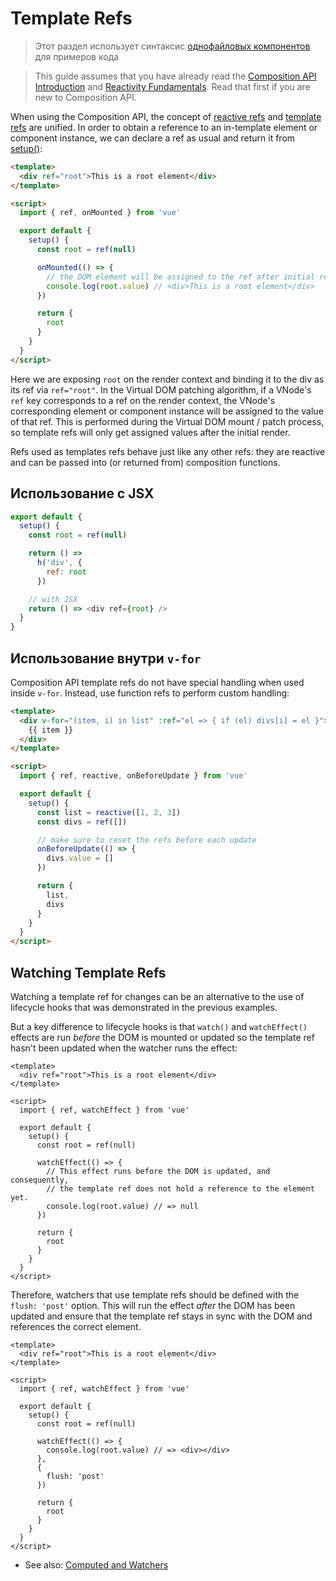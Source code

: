# Template Refs

> Этот раздел использует синтаксис [однофайловых компонентов](single-file-component.md) для примеров кода

> This guide assumes that you have already read the [Composition API Introduction](composition-api-introduction.md) and [Reactivity Fundamentals](reactivity-fundamentals.md). Read that first if you are new to Composition API.

When using the Composition API, the concept of [reactive refs](reactivity-fundamentals.md#creating-standalone-reactive-values-as-refs) and [template refs](component-template-refs.md) are unified. In order to obtain a reference to an in-template element or component instance, we can declare a ref as usual and return it from [setup()](composition-api-setup.md):

```html
<template>
  <div ref="root">This is a root element</div>
</template>

<script>
  import { ref, onMounted } from 'vue'

  export default {
    setup() {
      const root = ref(null)

      onMounted(() => {
        // the DOM element will be assigned to the ref after initial render
        console.log(root.value) // <div>This is a root element</div>
      })

      return {
        root
      }
    }
  }
</script>
```

Here we are exposing `root` on the render context and binding it to the div as its ref via `ref="root"`. In the Virtual DOM patching algorithm, if a VNode's `ref` key corresponds to a ref on the render context, the VNode's corresponding element or component instance will be assigned to the value of that ref. This is performed during the Virtual DOM mount / patch process, so template refs will only get assigned values after the initial render.

Refs used as templates refs behave just like any other refs: they are reactive and can be passed into (or returned from) composition functions.

## Использование с JSX

```js
export default {
  setup() {
    const root = ref(null)

    return () =>
      h('div', {
        ref: root
      })

    // with JSX
    return () => <div ref={root} />
  }
}
```

## Использование внутри `v-for`

Composition API template refs do not have special handling when used inside `v-for`. Instead, use function refs to perform custom handling:

```html
<template>
  <div v-for="(item, i) in list" :ref="el => { if (el) divs[i] = el }">
    {{ item }}
  </div>
</template>

<script>
  import { ref, reactive, onBeforeUpdate } from 'vue'

  export default {
    setup() {
      const list = reactive([1, 2, 3])
      const divs = ref([])

      // make sure to reset the refs before each update
      onBeforeUpdate(() => {
        divs.value = []
      })

      return {
        list,
        divs
      }
    }
  }
</script>
```

## Watching Template Refs

Watching a template ref for changes can be an alternative to the use of lifecycle hooks that was demonstrated in the previous examples.

But a key difference to lifecycle hooks is that `watch()` and `watchEffect()` effects are run *before* the DOM is mounted or updated so the template ref hasn't been updated when the watcher runs the effect:

```vue
<template>
  <div ref="root">This is a root element</div>
</template>

<script>
  import { ref, watchEffect } from 'vue'

  export default {
    setup() {
      const root = ref(null)

      watchEffect(() => {
        // This effect runs before the DOM is updated, and consequently, 
        // the template ref does not hold a reference to the element yet.
        console.log(root.value) // => null
      })

      return {
        root
      }
    }
  }
</script>
```

Therefore, watchers that use template refs should be defined with the `flush: 'post'` option. This will run the effect *after* the DOM has been updated and ensure that the template ref stays in sync with the DOM and references the correct element.

```vue
<template>
  <div ref="root">This is a root element</div>
</template>

<script>
  import { ref, watchEffect } from 'vue'

  export default {
    setup() {
      const root = ref(null)

      watchEffect(() => {
        console.log(root.value) // => <div></div>
      }, 
      {
        flush: 'post'
      })

      return {
        root
      }
    }
  }
</script>
```

* See also: [Computed and Watchers](reactivity-computed-watchers.md#effect-flush-timing)

